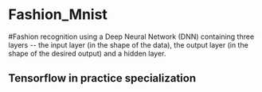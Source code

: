# Fashion_Mnist
#Fashion recognition using a Deep Neural Network (DNN) containing three layers -- the input layer (in the shape of the data), the output layer (in the shape of the desired output) and a hidden layer. 

## Tensorflow in practice specialization

